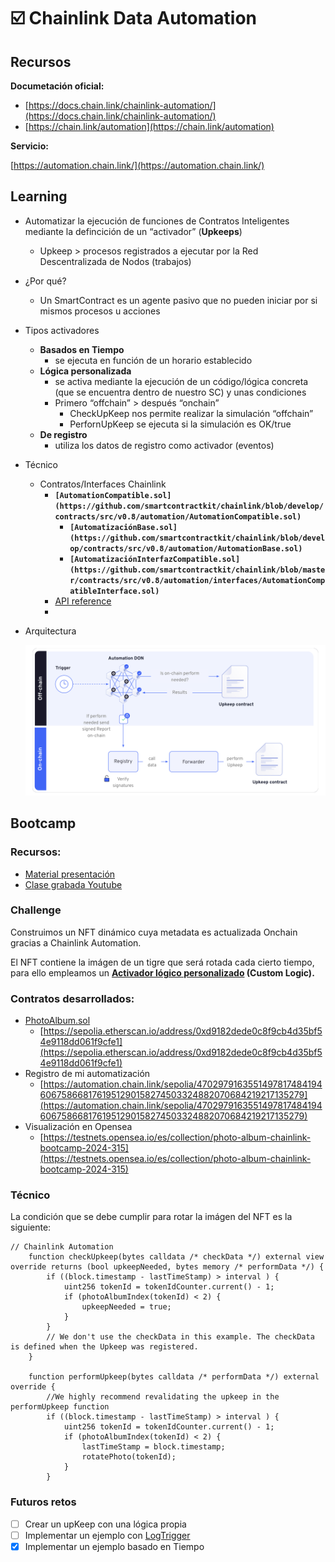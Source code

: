 # ☑️ Chainlink Data Automation

## Recursos

**Documetación oficial:** 

- [https://docs.chain.link/chainlink-automation/](https://docs.chain.link/chainlink-automation/)
- [https://chain.link/automation](https://chain.link/automation)

**Servicio:** 

[https://automation.chain.link/](https://automation.chain.link/)

## Learning

- Automatizar la ejecución de funciones de Contratos Inteligentes mediante la defincición de un “activador” (**Upkeeps**)
    - Upkeep > procesos registrados a ejecutar por la Red Descentralizada de Nodos (trabajos)
- ¿Por qué?
    - Un SmartContract es un agente pasivo que no pueden iniciar por si mismos procesos u acciones
- Tipos activadores
    - **Basados en Tiempo**
        - se ejecuta en función de un horario establecido
    - **Lógica personalizada**
        - se activa mediante la ejecución de un código/lógica concreta (que se encuentra dentro de nuestro SC) y unas condiciones
        - Primero “offchain” > después “onchain”
            - CheckUpKeep nos permite realizar la simulación “offchain”
            - PerfornUpKeep se ejecuta si la simulación es OK/true
    - **De registro**
        - utiliza los datos de registro como activador (eventos)
- Técnico
    - Contratos/Interfaces Chainlink
        - **`[AutomationCompatible.sol](https://github.com/smartcontractkit/chainlink/blob/develop/contracts/src/v0.8/automation/AutomationCompatible.sol)`**
            - **`[AutomatizaciónBase.sol](https://github.com/smartcontractkit/chainlink/blob/develop/contracts/src/v0.8/automation/AutomationBase.sol)`**
            - **`[AutomatizaciónInterfazCompatible.sol](https://github.com/smartcontractkit/chainlink/blob/master/contracts/src/v0.8/automation/interfaces/AutomationCompatibleInterface.sol)`**
        - [API reference](https://docs.chain.link/data-feeds/api-reference)
        - 
- Arquitectura
    
    ![Untitled](%E2%98%91%EF%B8%8F%20Chainlink%20Data%20Automation%202332ab03ba454fe885bdbf3f85e74569/Untitled.png)
    

## Bootcamp

### Recursos:

- [Material presentación](https://docs.google.com/presentation/d/e/2PACX-1vSWSZfMuNAjQrRFEsUXZad1j-1POA_XlGpsXfy0uQmwAhFjBxyysJ8Y8xKL18FGu77NXFfovotT90F2/pub?start=false&loop=false&delayms=3000&slide=id.g2acdc1ce0f8_0_0)
- [Clase grabada Youtube](https://www.youtube.com/watch?v=I0J7BiznF_k)

### Challenge

Construimos un NFT dinámico cuya metadata es actualizada Onchain gracias a Chainlink Automation. 

El NFT contiene la imágen de un tigre que será rotada cada cierto tiempo, para ello empleamos un **[Activador lógico personalizado](https://docs.chain.link/chainlink-automation/guides/register-upkeep) (Custom Logic).**

### Contratos desarrollados:

- [PhotoAlbum.sol](../contracts/PhotoAlbum.sol)
    - [https://sepolia.etherscan.io/address/0xd9182dede0c8f9cb4d35bf54e9118dd061f9cfe1](https://sepolia.etherscan.io/address/0xd9182dede0c8f9cb4d35bf54e9118dd061f9cfe1)
- Registro de mi automatización
    - [https://automation.chain.link/sepolia/47029791635514978174841946067586681761951290158274503324882070684219217135279](https://automation.chain.link/sepolia/47029791635514978174841946067586681761951290158274503324882070684219217135279)
- Visualización en Opensea
    - [https://testnets.opensea.io/es/collection/photo-album-chainlink-bootcamp-2024-315](https://testnets.opensea.io/es/collection/photo-album-chainlink-bootcamp-2024-315)

### Técnico

La condición que se debe cumplir para rotar la imágen del NFT es la siguiente: 

```solidity
// Chainlink Automation
    function checkUpkeep(bytes calldata /* checkData */) external view override returns (bool upkeepNeeded, bytes memory /* performData */) {
        if ((block.timestamp - lastTimeStamp) > interval ) {
            uint256 tokenId = tokenIdCounter.current() - 1;
            if (photoAlbumIndex(tokenId) < 2) {
                upkeepNeeded = true;
            }
        }
        // We don't use the checkData in this example. The checkData is defined when the Upkeep was registered.
    }

    function performUpkeep(bytes calldata /* performData */) external override {
        //We highly recommend revalidating the upkeep in the performUpkeep function
        if ((block.timestamp - lastTimeStamp) > interval ) {
            uint256 tokenId = tokenIdCounter.current() - 1;
            if (photoAlbumIndex(tokenId) < 2) {
                lastTimeStamp = block.timestamp;            
                rotatePhoto(tokenId);
            }
        }
```

### Futuros retos

- [ ]  Crear un upKeep con una lógica propia
- [ ]  Implementar un ejemplo con [LogTrigger](https://docs.chain.link/chainlink-automation/guides/log-trigger)
- [x]  Implementar un ejemplo basado en Tiempo